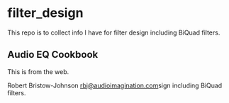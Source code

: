# filter_design

This repo is to collect info I have for filter design including BiQuad filters.

## Audio EQ Cookbook

This is from the web.

Robert Bristow-Johnson  <rbj@audioimagination.com>sign including BiQuad filters.

